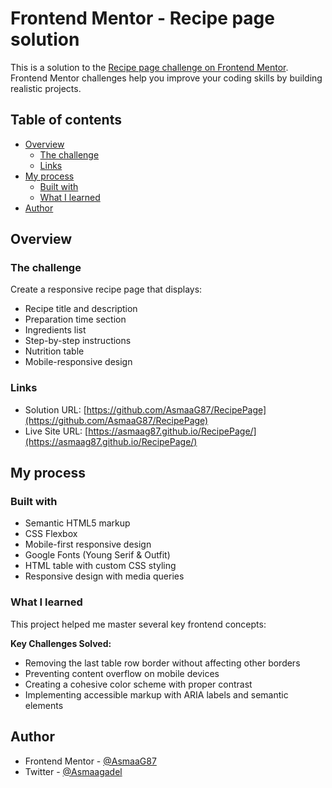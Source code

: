 # Frontend Mentor - Recipe page solution

This is a solution to the [Recipe page challenge on Frontend Mentor](https://www.frontendmentor.io/challenges/recipe-page-KiTsR8QQKm). Frontend Mentor challenges help you improve your coding skills by building realistic projects. 

## Table of contents

- [Overview](#overview)
  - [The challenge](#the-challenge)
  - [Links](#links)
- [My process](#my-process)
  - [Built with](#built-with)
  - [What I learned](#what-i-learned)
- [Author](#author)

## Overview

### The challenge

Create a responsive recipe page that displays:
- Recipe title and description
- Preparation time section
- Ingredients list
- Step-by-step instructions
- Nutrition table
- Mobile-responsive design


### Links

- Solution URL: [https://github.com/AsmaaG87/RecipePage](https://github.com/AsmaaG87/RecipePage)
- Live Site URL: [https://asmaag87.github.io/RecipePage/](https://asmaag87.github.io/RecipePage/)

## My process

### Built with

- Semantic HTML5 markup
- CSS Flexbox
- Mobile-first responsive design
- Google Fonts (Young Serif & Outfit)
- HTML table with custom CSS styling
- Responsive design with media queries

### What I learned

This project helped me master several key frontend concepts:

**Key Challenges Solved:**
- Removing the last table row border without affecting other borders
- Preventing content overflow on mobile devices
- Creating a cohesive color scheme with proper contrast
- Implementing accessible markup with ARIA labels and semantic elements

## Author

- Frontend Mentor - [@AsmaaG87](https://www.frontendmentor.io/profile/AsmaaG87)
- Twitter - [@Asmaagadel](https://www.twitter.com/Asmaagadel)
